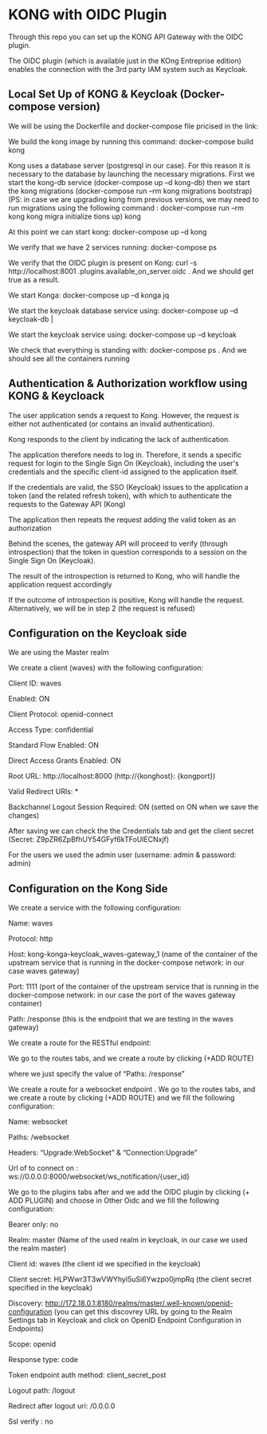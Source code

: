 # KONG with OIDC Plugin
Through this repo you can set up the KONG API Gateway with the OIDC plugin.

The OIDC plugin (which is available just in the KOng Entreprise edition) enables the connection with the 3rd party IAM system such as Keycloak. 


## Local Set Up of KONG & Keycloak (Docker-compose version) 

We will be using the Dockerfile and docker-compose file pricised in the link: 

We build the kong image by running this command: docker-compose build kong 

Kong uses a database server (postgresql in our case). For this reason it is necessary to the database by launching the necessary migrations. First we start the kong-db service (docker-compose up –d kong-db) then we start the kong migrations (docker-compose run –rm kong migrations bootstrap) (PS: in case we are upgrading kong from previous versions, we may need to run migrations using the following command : docker-compose run –rm kong kong migra initialize tions up) kong 

At this point we can start kong: docker-compose up –d kong  

We verify that we have 2 services running: docker-compose ps 

We verify that the OIDC plugin is present on Kong: curl -s http://localhost:8001 .plugins.available_on_server.oidc . And we should get true as a result. 

We start Konga: docker-compose up –d konga jq 

We start the keycloak database service using: docker-compose up –d keycloak-db | 

We start the keycloak service using: docker-compose up –d keycloak 

We check that everything is standing with: docker-compose ps . And we should see all the containers running  

## Authentication & Authorization workflow using KONG & Keycloack 

The user application sends a request to Kong. However, the request is either not authenticated (or contains an invalid authentication). 

Kong responds to the client by indicating the lack of authentication. 

The application therefore needs to log in. Therefore, it sends a specific request for login to the Single Sign On (Keycloak), including the user's credentials and the specific client-id assigned to the application itself. 

If the credentials are valid, the SSO (Keycloak) issues to the application a token (and the related refresh token), with which to authenticate the requests to the Gateway API (Kong) 

The application then repeats the request adding the valid token as an authorization 

Behind the scenes, the gateway API will proceed to verify (through introspection) that the token in question corresponds to a session on the Single Sign On (Keycloak). 

The result of the introspection is returned to Kong, who will handle the application request accordingly 

If the outcome of introspection is positive, Kong will handle the request. Alternatively, we will be in step 2 (the request is refused) 

## Configuration on the Keycloak side  

We are using the Master realm 

We create a client (waves) with the following configuration: 

Client ID: waves 

Enabled: ON 

Client Protocol: openid-connect 

Access Type: confidential 

Standard Flow Enabled: ON 

Direct Access Grants Enabled: ON 

Root URL: http://localhost:8000 (http://{konghost}: {kongport}) 

Valid Redirect URIs: * 

Backchannel Logout Session Required: ON (setted on ON when we save the changes)  

After saving we can check the the Credentials tab and get the client secret (Secret: Z9pZR6ZpBfhUY54GFyf6kTFoUlECNxjf) 

For the users we used the admin user (username: admin & password: admin) 

## Configuration on the Kong Side  

We create a service with the following configuration: 

Name: waves 

Protocol: http 

Host: kong-konga-keycloak_waves-gateway_1 (name of the container of the upstream service that is running in the docker-compose network: in our case waves gateway) 

Port: 1111 (port of the container of the upstream service that is running in the docker-compose network: in our case the port of the waves gateway container) 

Path: /response (this is the endpoint that we are testing in the waves gateway) 

We create a route for the RESTful endpoint: 

We go to the routes tabs, and we create a route by clicking (+ADD ROUTE) 

where we just specify the value of “Paths: /response” 

We create a route for a websocket endpoint . We go to the routes tabs, and we create a route by clicking (+ADD ROUTE) and we fill the following configuration:  

Name: websocket 

Paths: /websocket 

Headers: “Upgrade:WebSocket” & “Connection:Upgrade” 

Url of to connect on : ws://0.0.0.0:8000/websocket/ws_notification/{user_id} 

We go to the plugins tabs after and we add the OIDC plugin by clicking (+ ADD PLUGIN) and choose in Other Oidc and we fill the following configuration: 

Bearer only: no 

Realm: master (Name of the used realm in keycloak, in our case we used the realm master) 

Client id: waves (the client id we specified in the keycloak) 

Client secret: HLPWwr3T3wVWYhyl5uSi6Ywzpo0jmpRq (the client secret specified in the keycloak) 

Discovery: http://172.18.0.1:8180/realms/master/.well-known/openid-configuration (you can get this discovrey URL by going to the Realm Settings tab in Keycloak and click on OpenID Endpoint Configuration in Endpoints) 

Scope: openid 

Response type: code 

Token endpoint auth method: client_secret_post 

Logout path: /logout 

Redirect after logout uri: /0.0.0.0 

Ssl verify : no 